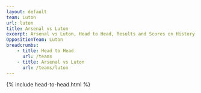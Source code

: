 ```yaml
---
layout: default
team: Luton
url: luton
title: Arsenal vs Luton
excerpt: Arsenal vs Luton, Head to Head, Results and Scores on History of Arsenal Football Club
OppositionTeam: Luton
breadcrumbs:
    - title: Head to Head
      url: /teams
    - title: Arsenal vs Luton
      url: /teams/luton
---
```


{% include head-to-head.html %}